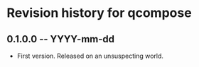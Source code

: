 # Revision history for qcompose

## 0.1.0.0 -- YYYY-mm-dd

* First version. Released on an unsuspecting world.
